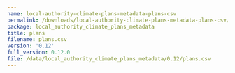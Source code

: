 ```yaml
---
name: local-authority-climate-plans-metadata-plans-csv
permalink: /downloads/local-authority-climate-plans-metadata-plans-csv/0_12
package: local_authority_climate_plans_metadata
title: plans
filename: plans.csv
version: '0.12'
full_version: 0.12.0
file: /data/local_authority_climate_plans_metadata/0.12/plans.csv
---
```

